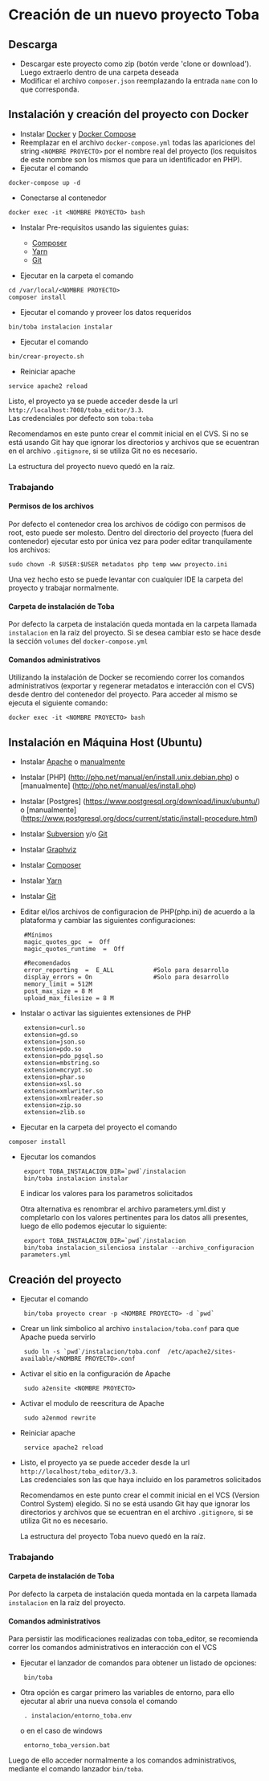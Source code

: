 # Creación de un nuevo proyecto Toba

## Descarga
 * Descargar este proyecto como zip (botón verde 'clone or download'). Luego extraerlo dentro de una carpeta deseada
 * Modificar el archivo ```composer.json``` reemplazando la entrada ```name``` con lo que corresponda.

## Instalación y creación del proyecto con Docker
 * Instalar [Docker](https://docs.docker.com/engine/installation/linux/ubuntulinux/) y [Docker Compose](https://docs.docker.com/compose/install/)
 * Reemplazar en el archivo ```docker-compose.yml``` todas las apariciones del string ```<NOMBRE PROYECTO>``` por el nombre real
 del proyecto (los requisitos de este nombre son los mismos que para un identificador en PHP).
 * Ejecutar el comando  
```shell
docker-compose up -d
```
 * Conectarse al contenedor  
```shell
docker exec -it <NOMBRE PROYECTO> bash
```
 * Instalar Pre-requisitos usando las siguientes guias:
   - [Composer](https://getcomposer.org/download/)
   - [Yarn](https://classic.yarnpkg.com/en/docs/install#debian-stable) 
   - [Git](https://git-scm.com/download/linux) 

 * Ejecutar en la carpeta el comando  
```shell
cd /var/local/<NOMBRE PROYECTO>
composer install
```
* Ejecutar el comando y proveer los datos requeridos
```shell
bin/toba instalacion instalar
```
 * Ejecutar el comando  
```shell
bin/crear-proyecto.sh
```
 * Reiniciar apache  
```shell
service apache2 reload
```
  Listo, el proyecto ya se puede acceder desde la url ```http://localhost:7008/toba_editor/3.3```.  
  Las credenciales por defecto son ```toba:toba```
 
  Recomendamos en este punto crear el commit inicial en el CVS. Si no se está usando Git hay que ignorar los directorios y archivos que se ecuentran en el archivo ```.gitignore```, si se utiliza Git no es necesario.  
    
  La estructura del proyecto nuevo quedó en la raíz.

### Trabajando
#### Permisos de los archivos
Por defecto el contenedor crea los archivos de código con permisos de root, esto puede ser molesto. Dentro del directorio del proyecto (fuera del contenedor) ejecutar esto por única vez para poder editar tranquilamente los archivos:
```shell
sudo chown -R $USER:$USER metadatos php temp www proyecto.ini
```
Una vez hecho esto se puede levantar con cualquier IDE la carpeta del proyecto y trabajar normalmente.
#### Carpeta de instalación de Toba
Por defecto la carpeta de instalación queda montada en la carpeta llamada ```instalacion``` en la raíz del proyecto.
 Si se desea cambiar esto se hace desde la sección ```volumes``` del ```docker-compose.yml```
#### Comandos administrativos
Utilizando la instalación de Docker se recomiendo correr los comandos administrativos (exportar y regenerar metadatos e
interacción con el CVS) desde dentro del contenedor del proyecto. Para acceder al mismo se ejecuta el siguiente comando:
```shell
docker exec -it <NOMBRE PROYECTO> bash
```

## Instalación en Máquina Host (Ubuntu)
 * Instalar [Apache](https://help.ubuntu.com/lts/serverguide/httpd.html) o [manualmente](https://httpd.apache.org/docs/current/es/install.html)
 * Instalar [PHP] (http://php.net/manual/en/install.unix.debian.php) o [manualmente] (http://php.net/manual/es/install.php)
 * Instalar [Postgres] (https://www.postgresql.org/download/linux/ubuntu/) o [manualmente] (https://www.postgresql.org/docs/current/static/install-procedure.html)
 * Instalar [Subversion](https://subversion.apache.org/packages.html) y/o [Git](https://git-scm.com/book/en/v2/Getting-Started-Installing-Git)
 * Instalar [Graphviz](http://graphviz.org/Download..php)
 * Instalar [Composer](https://getcomposer.org/download/)
 * Instalar [Yarn](https://classic.yarnpkg.com/en/docs/install#debian-stable) 
 * Instalar [Git](https://git-scm.com/download/linux) 
 * Editar el/los archivos de configuracion de PHP(php.ini) de acuerdo a la plataforma y cambiar las siguientes configuraciones:
   ```
    #Mínimos
    magic_quotes_gpc  =  Off
    magic_quotes_runtime  =  Off

    #Recomendados
    error_reporting  =  E_ALL           #Solo para desarrollo
    display_errors = On                 #Solo para desarrollo
    memory_limit = 512M
    post_max_size = 8 M
    upload_max_filesize = 8 M
   ```
 * Instalar o activar las siguientes extensiones de PHP
 
   ```
    extension=curl.so
    extension=gd.so
    extension=json.so
    extension=pdo.so
    extension=pdo_pgsql.so
    extension=mbstring.so
    extension=mcrypt.so
    extension=phar.so
    extension=xsl.so
    extension=xmlwriter.so
    extension=xmlreader.so
    extension=zip.so
    extension=zlib.so        
   ```
 * Ejecutar en la carpeta del proyecto el comando  
  ```shell
  composer install
  ```   
 * Ejecutar los comandos 
 
   ```shell
    export TOBA_INSTALACION_DIR=`pwd`/instalacion   
    bin/toba instalacion instalar
   ```     
   E indicar los valores para los parametros solicitados

   Otra alternativa es renombrar el archivo parameters.yml.dist y completarlo con los valores pertinentes para los datos alli presentes, luego de ello podemos ejecutar lo siguiente:

   ```shell
    export TOBA_INSTALACION_DIR=`pwd`/instalacion   
    bin/toba instalacion_silenciosa instalar --archivo_configuracion parameters.yml
   ```

## Creación del proyecto
 * Ejecutar el comando
 
   ```shell
    bin/toba proyecto crear -p <NOMBRE PROYECTO> -d `pwd`
   ```
 * Crear un link simbolico al archivo ``instalacion/toba.conf`` para que Apache pueda servirlo
 
   ```shell
    sudo ln -s `pwd`/instalacion/toba.conf  /etc/apache2/sites-available/<NOMBRE PROYECTO>.conf
   ```
 * Activar el sitio en la configuración de Apache  
 
   ```shell
    sudo a2ensite <NOMBRE PROYECTO>
   ```   
 * Activar el modulo de reescritura de Apache  
 
   ```shell
    sudo a2enmod rewrite
   ```
 * Reiniciar apache  
 
   ```shell
    service apache2 reload
   ```   
 * Listo, el proyecto ya se puede acceder desde la url ```http://localhost/toba_editor/3.3```.  
    Las credenciales son las que haya incluido en los parametros solicitados
 
    Recomendamos en este punto crear el commit inicial en el VCS (Version Control System) elegido. Si no se está usando Git hay que ignorar los directorios y archivos que se ecuentran en el archivo ```.gitignore```, si se utiliza Git no es necesario.  
    
    La estructura del proyecto Toba nuevo quedó en la raíz.

### Trabajando
#### Carpeta de instalación de Toba
Por defecto la carpeta de instalación queda montada en la carpeta llamada ```instalacion``` en la raíz del proyecto.

#### Comandos administrativos
Para persistir las modificaciones realizadas con toba_editor, se recomienda correr los comandos administrativos en interacción con el VCS
  * Ejecutar el lanzador de comandos para obtener un listado de opciones:
    ```shell
     bin/toba 
    ```

  * Otra opción es cargar primero las variables de entorno, para ello ejecutar al abrir una nueva consola el comando 
  
    ```shell
     . instalacion/entorno_toba.env
    ```
    o en el caso de windows

    ```shell
     entorno_toba_version.bat
    ```
    
  Luego de ello acceder normalmente a los comandos administrativos, mediante el comando lanzador `bin/toba`. 
  
